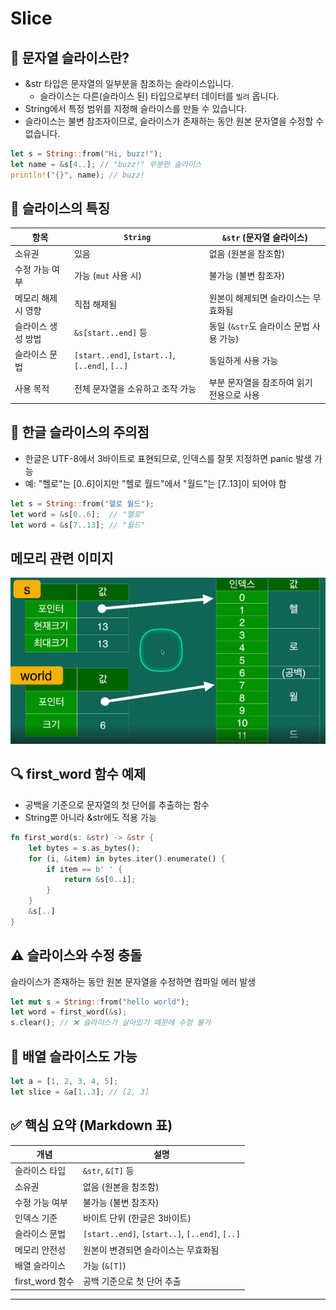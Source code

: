 # Slice

## 🧵 문자열 슬라이스란?
- &str 타입은 문자열의 일부분을 참조하는 슬라이스입니다.
  - 슬라이스는 다른(슬라이스 된) 타입으로부터 데이터를 `빌려` 옵니다.
- String에서 특정 범위를 지정해 슬라이스를 만들 수 있습니다.
- 슬라이스는 불변 참조자이므로, 슬라이스가 존재하는 동안 원본 문자열을 수정할 수 없습니다.
```rust
let s = String::from("Hi, buzz!");
let name = &s[4..]; // "buzz!" 부분만 슬라이스
println!("{}", name); // buzz!
```



## 📌 슬라이스의 특징

| 항목               | `String`                          | `&str` (문자열 슬라이스)                     |
|--------------------|-----------------------------------|---------------------------------------------|
| 소유권             | 있음                               | 없음 (원본을 참조함)                         |
| 수정 가능 여부     | 가능 (`mut` 사용 시)               | 불가능 (불변 참조자)                         |
| 메모리 해제 시 영향| 직접 해제됨                        | 원본이 해제되면 슬라이스는 무효화됨         |
| 슬라이스 생성 방법 | `&s[start..end]` 등                | 동일 (`&str`도 슬라이스 문법 사용 가능)     |
| 슬라이스 문법      | `[start..end]`, `[start..]`, `[..end]`, `[..]` | 동일하게 사용 가능               |
| 사용 목적          | 전체 문자열을 소유하고 조작 가능   | 부분 문자열을 참조하여 읽기 전용으로 사용    |


## 🧠 한글 슬라이스의 주의점
- 한글은 UTF-8에서 3바이트로 표현되므로, 인덱스를 잘못 지정하면 panic 발생 가능
- 예: "헬로"는 [0..6]이지만 "헬로 월드"에서 "월드"는 [7..13]이 되어야 함
```rust
let s = String::from("헬로 월드");
let word = &s[0..6];  // "헬로"
let word = &s[7..13]; // "월드"
```

## 메모리 관련 이미지
![string_slice.png](/image/string_slice.png)



## 🔍 first_word 함수 예제
- 공백을 기준으로 문자열의 첫 단어를 추출하는 함수
- String뿐 아니라 &str에도 적용 가능
```rust
fn first_word(s: &str) -> &str {
    let bytes = s.as_bytes();
    for (i, &item) in bytes.iter().enumerate() {
        if item == b' ' {
            return &s[0..i];
        }
    }
    &s[..]
}
```


## ⚠️ 슬라이스와 수정 충돌
슬라이스가 존재하는 동안 원본 문자열을 수정하면 컴파일 에러 발생
```rust
let mut s = String::from("hello world");
let word = first_word(&s);
s.clear(); // ❌ 슬라이스가 살아있기 때문에 수정 불가
```


## 🔢 배열 슬라이스도 가능
```rust
let a = [1, 2, 3, 4, 5];
let slice = &a[1..3]; // [2, 3]
```

## ✅ 핵심 요약 (Markdown 표)
| 개념               | 설명                                                                 |
|--------------------|----------------------------------------------------------------------|
| 슬라이스 타입       | `&str`, `&[T]` 등                                                     |
| 소유권             | 없음 (원본을 참조함)                                                  |
| 수정 가능 여부     | 불가능 (불변 참조자)                                                  |
| 인덱스 기준         | 바이트 단위 (한글은 3바이트)                                          |
| 슬라이스 문법       | `[start..end]`, `[start..]`, `[..end]`, `[..]`                        |
| 메모리 안전성       | 원본이 변경되면 슬라이스는 무효화됨                                   |
| 배열 슬라이스       | 가능 (`&[T]`)                                                         |
| first_word 함수     | 공백 기준으로 첫 단어 추출                                            |

---
